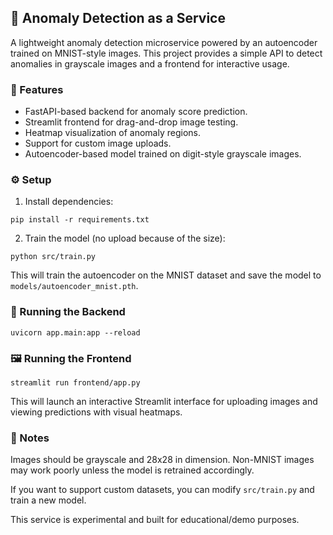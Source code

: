 ## 🧠 Anomaly Detection as a Service

A lightweight anomaly detection microservice powered by an autoencoder trained on MNIST-style images. This project provides a simple API to detect anomalies in grayscale images and a frontend for interactive usage.

### 🚀 Features
- FastAPI-based backend for anomaly score prediction.
- Streamlit frontend for drag-and-drop image testing.
- Heatmap visualization of anomaly regions.
- Support for custom image uploads.
- Autoencoder-based model trained on digit-style grayscale images.

### ⚙️ Setup
1) Install dependencies:
```
pip install -r requirements.txt
```
2) Train the model (no upload because of the size):
```
python src/train.py
```

This will train the autoencoder on the MNIST dataset and save the model to `models/autoencoder_mnist.pth`.

### 🧪 Running the Backend
```
uvicorn app.main:app --reload
```

### 🖼️ Running the Frontend
```
streamlit run frontend/app.py
```
This will launch an interactive Streamlit interface for uploading images and viewing predictions with visual heatmaps.

### 📝 Notes
Images should be grayscale and 28x28 in dimension. Non-MNIST images may work poorly unless the model is retrained accordingly.

If you want to support custom datasets, you can modify `src/train.py` and train a new model.

This service is experimental and built for educational/demo purposes.
